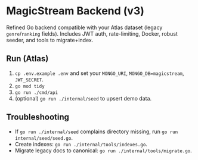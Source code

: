 # MagicStream Backend (v3)

Refined Go backend compatible with your Atlas dataset (legacy `genre`/`ranking` fields). Includes JWT auth, rate-limiting, Docker, robust seeder, and tools to migrate+index.

## Run (Atlas)
1. `cp .env.example .env` and set your `MONGO_URI`, `MONGO_DB=magicstream`, `JWT_SECRET`.
2. `go mod tidy`
3. `go run ./cmd/api`
4. (optional) `go run ./internal/seed` to upsert demo data.

## Troubleshooting
- If `go run ./internal/seed` complains directory missing, run `go run internal/seed/seed.go`.
- Create indexes: `go run ./internal/tools/indexes.go`.
- Migrate legacy docs to canonical: `go run ./internal/tools/migrate.go`.

